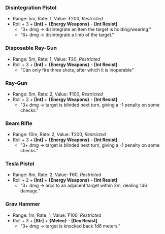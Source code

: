 ### Disintegration Pistol
- Range: 5m, Rate: 1, Value: ₮200, *Restricted*
- Roll + 3 + **\[Int\]** + **{Energy Weapons}** - **\[Int Resist\]**
	- "3+ dmg → disintegrate an item the target is holding/wearing."
	- "6+ dmg → disintegrate a limb of the target."
### Disposable Ray-Gun
- Range: 5m, Rate: 1, Value: ₮20, *Restricted*
- Roll + 3 + **\[Int\]** + **{Energy Weapons}** - **\[Int Resist\]**
	- "Can only fire three shots, after which it is inoperable"
### Ray-Gun
- Range: 5m, Rate: 2, Value: ₮100, *Restricted*
- Roll + 2 + **\[Int\]** + **{Energy Weapons}** - **\[Int Resist\]**
	- "3+ dmg → target is blinded next turn, giving a -1 penalty on some checks."
### Beam Rifle
- Range: 10m, Rate: 2, Value: ₮200, *Restricted*
- Roll + 3 + **\[Int\]** + **{Energy Weapons}** - **\[Int Resist\]**
	- "3+ dmg → target is blinded next turn, giving a -1 penalty on some checks."
### Tesla Pistol
- Range: 8m, Rate: 2, Value: ₮60, *Restricted*
- Roll + 2 + **\[Int\]** + **{Energy Weapons}** - **\[Int Resist\]**
    - "3+ dmg → arcs to an adjacent target within 2m, dealing 1d6 damage."
### Grav Hammer
- Range: 1m, Rate: 1, Value: ₮100, *Restricted*
- Roll + 3 + **\[Str\]** + **{Melee}** - **\[Dex Resist\]**
    - "3+ dmg → target is knocked back 1d6 meters."